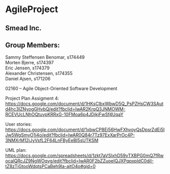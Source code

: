 # AgileProject

## Smead Inc.

## Group Members:  
Sammy Steffensen Benomar, s174449  
Morten Bjerre, s174397  
Eric Jensen, s174379  
Alexander Christensen, s174355  
Daniel Ajsen, s171206  

02160 – Agile Object-Oriented Software Development

Project Plan Assigment 4: 
https://docs.google.com/document/d/1HKsClbxWbwD5Q_PsPZHsCW3SAutd4hc3IZNyogGHvbQ/edit?fbclid=IwAR2KrqQ3JNMOWM-RCEVUcLNhOQtuvpKRRxG-10FMoa6p4JDjkjFwSf4UqaY

User stories:  
https://docs.google.com/document/d/1xbwCP8Ei56HwFXhvoyQsDpsrZdEi5IJw5WgSmyO1i4o/edit?fbclid=IwAR0Q84r7Tz97ExXarPrOc4P-3NMXrM12jJyVsfL2F64LnFByEeBI5sUTKSM

UML plan:  
https://docs.google.com/spreadsheets/d/1zkt7aVSlxhD59vTXBPG0mQ7fRwocalQRcJZ9NgWOqvg/edit?fbclid=IwAR0F2bZZuoeIQJXPqpxpldC0diI-tZ8zTjGtooWdqtsPCaBeh9la-aitO4o#gid=0
